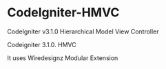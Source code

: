 # CodeIgniter-HMVC
CodeIgniter v3.1.0 Hierarchical Model View Controller

Codeigniter 3.1.0. HMVC

It uses Wiredesignz Modular Extension
